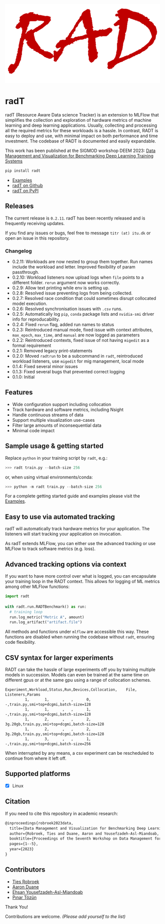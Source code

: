 <div align="center">

[![preview](media/logo_rad.png)](#readme)

</div>

# radT

radT (Resource Aware Data science Tracker) is an extension to MLFlow that simplifies the collection and exploration of hardware metrics of machine learning and deep learning applications. Usually, collecting and processing all the required metrics for these workloads is a hassle. In contrast, RADT is easy to deploy and use, with minimal impact on both performance and time investment. The codebase of RADT is documented and easily expandable.

This work has been published at the SIGMOD workshop DEEM 2023: [Data Management and Visualization for Benchmarking
Deep Learning Training Systems](https://itu-dasyalab.github.io/RAD/publication/papers/DEEM2023.pdf)

```sh
pip install radt
```

<!-- - [Documentation](https://radt.readthedocs.io/) -->
- [Examples](https://github.com/Resource-Aware-Data-systems-RAD/radt/tree/master/examples/#readme)
- [radT on Github](https://github.com/Resource-Aware-Data-Systems-RAD/radt)
- [radT on PyPI](https://pypi.org/project/radt/)

## Releases

The current release is `0.2.11`. radT has been recently released and is frequently receiving updates.

If you find any issues or bugs, feel free to message `titr (at) itu.dk` or open an issue in this repository.

### Changelog
- 0.2.11: Workloads are now nested to group them together. Run names include the workload and letter. Improved flexibility of param passthrough.
- 0.2.10: Workload listeners now upload logs when `file` points to a different folder. `rerun` argument now works correctly.
- 0.2.9: Allow text printing while env is setting up.
- 0.2.8: Resolved issue preventing logs from being collected.
- 0.2.7: Resolved race condition that could sometimes disrupt collocated model execution.
- 0.2.6: Resolved synchronisation issues with `.csv` runs.
- 0.2.5: Automatically log `pip`, `conda` package lists and `nvidia-smi` driver info for reproducability.
- 0.2.4: Fixed `rerun` flag, added run names to status
- 0.2.3: Reintroduced manual mode, fixed issue with context attributes, `max_epoch`, `max_time`, and `manual` are now logged as parameters
- 0.2.2: Reintroduced contexts, fixed issue of not having `migedit` as a formal requirement
- 0.2.1: Removed legacy print-statements
- 0.2.0: Moved `radtrun` to be a subcommand in `radt`, reintroduced workload listeners, use `migedit` for mig management, local mode
- 0.1.4: Fixed several minor issues
- 0.1.3: Fixed several bugs that prevented correct logging
- 0.1.0: Initial

## Features

- Wide configuration support including collocation
- Track hardware and software metrics, including Nsight
- Handle continuous streams of data
- Support multiple visualization use-cases
- Filter large amounts of inconsequential data
- Minimal code impact

## Sample usage & getting started

Replace `python` in your training script by `radt`, e.g.:

```py
>>> radt train.py --batch-size 256
```

or, when using virtual environments/conda:

```py
>>> python -m radt train.py --batch-size 256
```

For a complete getting started guide and examples please visit the [Examples](https://github.com/Resource-Aware-Data-systems-RAD/radt/tree/master/examples/#readme).

## Easy to use via automated tracking

radT will automatically track hardware metrics for your application. The listeners will start tracking your application on invocation.

As radT extends MLFlow, you can either use the advanced tracking or use MLFlow to track software metrics (e.g. loss).

## Advanced tracking options via context

If you want to have more control over what is logged, you can encapsulate your training loop in the RADT context. This allows for logging of ML metrics among other MLFlow functions:

```py
import radt

with radt.run.RADTBenchmark() as run:
  # training loop
  run.log_metric("Metric A", amount)
  run.log_artifact("artifact.file")
```
All methods and functions under `mlflow` are accessible this way. These functions are disabled when running the codebase without `radt`, ensuring code flexibility.

## CSV syntax for larger experiments

RADT can take the hassle of large experiments off you by training multiple models in succession. Models can even be trained at the same time on different gpus or at the same gpu using a range of collocation schemes.

```csv
Experiment,Workload,Status,Run,Devices,Collocation,    File,    Listeners,Params
         1,       1,      ,   ,      0,          -,train.py,smi+top+dcgmi,batch-size=128
         1,       1,      ,   ,      1,          -,train.py,smi+top+dcgmi,batch-size=128
         1,       2,      ,   ,      2,    3g.20gb,train.py,smi+top+dcgmi,batch-size=128
         1,       2,      ,   ,      2,    3g.20gb,train.py,smi+top+dcgmi,batch-size=128
         1,       3,      ,   ,      1,          -,train.py,smi+top+dcgmi,batch-size=256
```

When interrupted by any means, a csv experiment can be rescheduled to continue from where it left off.

## Supported platforms

- [x] Linux


## Citation

If you need to cite this repository in academic research:
```txt
@inproceedings{robroek2023data,
  title={Data Management and Visualization for Benchmarking Deep Learning Training Systems},
  author={Robroek, Ties and Duane, Aaron and Yousefzadeh-Asl-Miandoab, Ehsan and Tozun, Pinar},
  booktitle={Proceedings of the Seventh Workshop on Data Management for End-to-End Machine Learning},
  pages={1--5},
  year={2023}
}
```


## Contributors

- [Ties Robroek](https://github.com/sipondo)
- [Aaron Duane](https://github.com/aaduane/)
- [Ehsan Yousefzadeh-Asl-Miandoab](https://github.com/ehsanyousefzadehasl)
- [Pınar Tözün](https://github.com/ptozun)

Thank You!

Contributions are welcome. _(Please add yourself to the list)_
